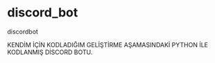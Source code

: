 # discord_bot
discordbot


KENDİM İÇİN KODLADIĞIM GELİŞTİRME AŞAMASINDAKİ PYTHON İLE KODLANMIŞ DİSCORD BOTU.
